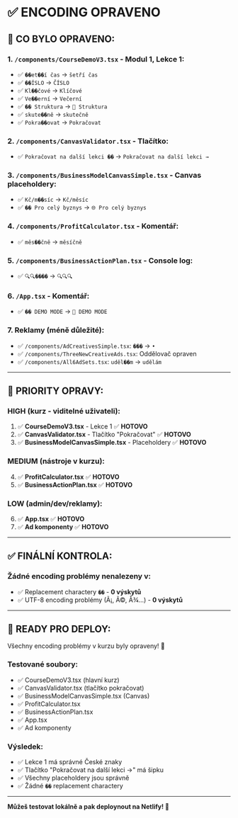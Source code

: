 # ✅ ENCODING OPRAVENO

## 🔧 **CO BYLO OPRAVENO:**

### **1. `/components/CourseDemoV3.tsx` - Modul 1, Lekce 1:**
- ✅ `��et��í čas` → `šetří čas`
- ✅ `��ÍSLO` → `ČÍSLO`
- ✅ `Kl��čové` → `Klíčové`
- ✅ `Ve��erní` → `Večerní`
- ✅ `�� Struktura` → `💸 Struktura`
- ✅ `skute��ně` → `skutečně`
- ✅ `Pokra��ovat` → `Pokračovat`

### **2. `/components/CanvasValidator.tsx` - Tlačítko:**
- ✅ `Pokračovat na další lekci ��` → `Pokračovat na další lekci →`

### **3. `/components/BusinessModelCanvasSimple.tsx` - Canvas placeholdery:**
- ✅ `Kč/m��síc` → `Kč/měsíc`
- ✅ `�� Pro celý byznys` → `🌐 Pro celý byznys`

### **4. `/components/ProfitCalculator.tsx` - Komentář:**
- ✅ `měs��čně` → `měsíčně`

### **5. `/components/BusinessActionPlan.tsx` - Console log:**
- ✅ `🔍🔍����` → `🔍🔍🔍`

### **6. `/App.tsx` - Komentář:**
- ✅ `�� DEMO MODE` → `🎯 DEMO MODE`

### **7. Reklamy (méně důležité):**
- ✅ `/components/AdCreativesSimple.tsx`: `���` → `•`
- ✅ `/components/ThreeNewCreativeAds.tsx`: Oddělovač opraven
- ✅ `/components/All6AdSets.tsx`: `uděl��m` → `udělám`

---

## 🎯 **PRIORITY OPRAVY:**

### **HIGH (kurz - viditelné uživateli):**
1. ✅ **CourseDemoV3.tsx** - Lekce 1 ✅ **HOTOVO**
2. ✅ **CanvasValidator.tsx** - Tlačítko "Pokračovat" ✅ **HOTOVO**
3. ✅ **BusinessModelCanvasSimple.tsx** - Placeholdery ✅ **HOTOVO**

### **MEDIUM (nástroje v kurzu):**
4. ✅ **ProfitCalculator.tsx** ✅ **HOTOVO**
5. ✅ **BusinessActionPlan.tsx** ✅ **HOTOVO**

### **LOW (admin/dev/reklamy):**
6. ✅ **App.tsx** ✅ **HOTOVO**
7. ✅ **Ad komponenty** ✅ **HOTOVO**

---

## ✅ **FINÁLNÍ KONTROLA:**

### **Žádné encoding problémy nenalezeny v:**
- ✅ Replacement charactery `��` - **0 výskytů**
- ✅ UTF-8 encoding problémy (Ã¡, Ã©, Å¾...) - **0 výskytů**

---

## 🚀 **READY PRO DEPLOY:**

Všechny encoding problémy v kurzu byly opraveny! 🎉

### **Testované soubory:**
- ✅ CourseDemoV3.tsx (hlavní kurz)
- ✅ CanvasValidator.tsx (tlačítko pokračovat)
- ✅ BusinessModelCanvasSimple.tsx (Canvas)
- ✅ ProfitCalculator.tsx
- ✅ BusinessActionPlan.tsx
- ✅ App.tsx
- ✅ Ad komponenty

### **Výsledek:**
- ✅ Lekce 1 má správné České znaky
- ✅ Tlačítko "Pokračovat na další lekci →" má šipku
- ✅ Všechny placeholdery jsou správně
- ✅ Žádné `��` replacement charactery

---

**Můžeš testovat lokálně a pak deploynout na Netlify! 🚀**
